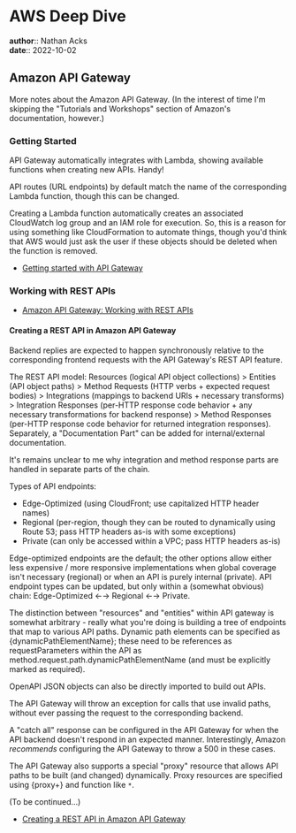 # AWS Deep Dive

**author**:: Nathan Acks  
**date**:: 2022-10-02

## Amazon API Gateway

More notes about the Amazon API Gateway. (In the interest of time I'm skipping the "Tutorials and Workshops" section of Amazon's documentation, however.)

### Getting Started

API Gateway automatically integrates with Lambda, showing available functions when creating new APIs. Handy!

API routes (URL endpoints) by default match the name of the corresponding Lambda function, though this can be changed.

Creating a Lambda function automatically creates an associated CloudWatch log group and an IAM role for execution. So, this is a reason for using something like CloudFormation to automate things, though you'd think that AWS would just ask the user if these objects should be deleted when the function is removed.

* [Getting started with API Gateway](https://docs.aws.amazon.com/apigateway/latest/developerguide/getting-started.html)

### Working with REST APIs

* [Amazon API Gateway: Working with REST APIs](https://docs.aws.amazon.com/apigateway/latest/developerguide/apigateway-rest-api.html)

#### Creating a REST API in Amazon API Gateway

Backend replies are expected to happen synchronously relative to the corresponding frontend requests with the API Gateway's REST API feature.

The REST API model: Resources (logical API object collections) > Entities (API object paths) > Method Requests (HTTP verbs + expected request bodies) > Integrations (mappings to backend URIs + necessary transforms) > Integration Responses (per-HTTP response code behavior + any necessary transformations for backend response) > Method Responses (per-HTTP response code behavior for returned integration responses). Separately, a "Documentation Part" can be added for internal/external documentation.

It's remains unclear to me why integration and method response parts are handled in separate parts of the chain.

Types of API endpoints:

* Edge-Optimized (using CloudFront; use capitalized HTTP header names)
* Regional (per-region, though they can be routed to dynamically using Route 53; pass HTTP headers as-is with some exceptions)
* Private (can only be accessed within a VPC; pass HTTP headers as-is)

Edge-optimized endpoints are the default; the other options allow either less expensive / more responsive implementations when global coverage isn't necessary (regional) or when an API is purely internal (private). API endpoint types can be updated, but only within a (somewhat obvious) chain: Edge-Optimized ←→ Regional ←→ Private.

The distinction between "resources" and "entities" within API gateway is somewhat arbitrary - really what you're doing is building a tree of endpoints that map to various API paths. Dynamic path elements can be specified as {dynamicPathElementName}; these need to be references as requestParameters within the API as method.request.path.dynamicPathElementName (and must be explicitly marked as required).

OpenAPI JSON objects can also be directly imported to build out APIs.

The API Gateway will throw an exception for calls that use invalid paths, without ever passing the request to the corresponding backend.

A "catch all" response can be configured in the API Gateway for when the API backend doesn't respond in an expected manner. Interestingly, Amazon *recommends* configuring the API Gateway to throw a 500 in these cases.

The API Gateway also supports a special "proxy" resource that allows API paths to be built (and changed) dynamically. Proxy resources are specified using {proxy+} and function like `*`.

(To be continued…)

* [Creating a REST API in Amazon API Gateway](https://docs.aws.amazon.com/apigateway/latest/developerguide/how-to-create-api.html)
